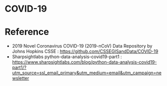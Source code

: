 # COVID-19

# Reference
* 2019 Novel Coronavirus COVID-19 (2019-nCoV) Data Repository by Johns Hopkins CSSE : https://github.com/CSSEGISandData/COVID-19
* Sharpsightlabs python-data-analysis-covid19-part1 : https://www.sharpsightlabs.com/blog/python-data-analysis-covid19-part1/?utm_source=ssl_email_primary&utm_medium=email&utm_campaign=newsletter 
